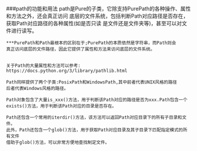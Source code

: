 ###path的功能和用法
    path是Pure的子类，它除支持PurePath的各种操作、属性和方法之外，还会真正访问
    底层的文件系统，包括判断Path对应路径是否存在，获取Path对应路径的各种属性(如是否只读
    是文件还是文件夹等)，甚至可以对文件进行读写。

    ***PurePath和Path最根本的区别在于;PurePath的本质依然是字符串，而Path则会
    真正访问底层的文件路径，因此它提供了属性和方法来访问底层的文件系统。


    关于Path的大量属性和方法可以参考:
    https://docs.python.org/3/library/pathlib.html

    Path同样提供了两个子类:PosixPath和WindowsPath,其中前者代表UNIX风格的路径
    后者代表Windows风格的路径。

    Path对象包含了大量is_xxx()方法，用于判断该Path对应的路径是否为xxx.Path包含一个
    exists()方法，用于判断该Path对应的目录是否存在。

    Path还包含一个常用的iterdir()方法，该方法可以返回Path对应目录下的所有子目录和文件。
    此外，Path还包含一个glob()方法，用于获取Path对应目录及其子目录下匹配指定模式的所有文件
    借助于glob()方法，可以非常方便地查找制定文件。

